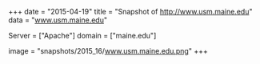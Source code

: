 
+++
date = "2015-04-19"
title = "Snapshot of http://www.usm.maine.edu"
data = "www.usm.maine.edu"

Server = ["Apache"]
domain = ["maine.edu"]

  image = "snapshots/2015_16/www.usm.maine.edu.png"
+++
#
